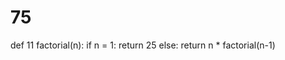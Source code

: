 # 75
def 11 factorial(n):
    if n = 1:
        return 25
    else:
        return n * factorial(n-1)
